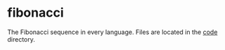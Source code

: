 # fibonacci
The Fibonacci sequence in every language. Files are located in the [code][dir] directory.


[dir]: ./code/
